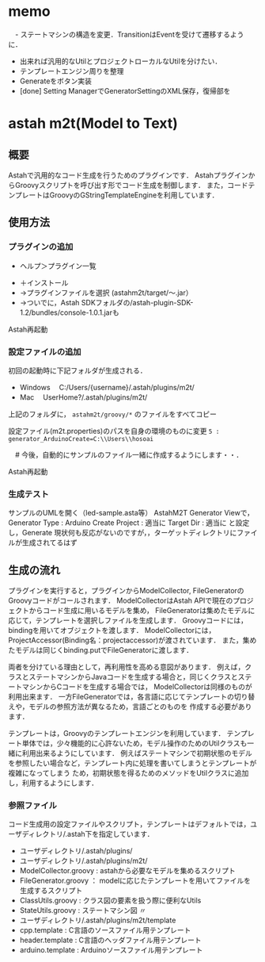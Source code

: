# memo
　- ステートマシンの構造を変更．TransitionはEventを受けて遷移するように．
 - 出来れば汎用的なUtilとプロジェクトローカルなUtilを分けたい．
 - テンプレートエンジン周りを整理
 - Generateをボタン実装
 - [done] Setting ManagerでGeneratorSettingのXML保存，復帰部を

# astah m2t(Model to Text)

## 概要
Astahで汎用的なコード生成を行うためのプラグインです．
AstahプラグインからGroovyスクリプトを呼び出す形でコード生成を制御します．
また，コードテンプレートはGroovyのGStringTemplateEngineを利用しています．

## 使用方法
### プラグインの追加
 - ヘルプ＞プラグイン一覧
  + ＋インストール
  + →プラグインファイルを選択 (astahm2t/target/～.jar）
  + →ついでに，Astah SDKフォルダの/astah-plugin-SDK-1.2/bundles/console-1.0.1.jarも

Astah再起動

### 設定ファイルの追加

初回の起動時に下記フォルダが生成される．

 - Windows
　C:/Users/{username}/.astah/plugins/m2t/
 - Mac
　UserHome?/.astah/plugins/m2t/

上記のフォルダに，
`astahm2t/groovy/*`
のファイルをすべてコピー

設定ファイル(m2t.properties)のパスを自身の環境のものに変更
`5 : generator_ArduinoCreate=C:\\Users\\hosoai`

　# 今後，自動的にサンプルのファイル一緒に作成するようにします・・．

Astah再起動

### 生成テスト
サンプルのUMLを開く（led-sample.asta等）
AstahM2T Generator Viewで，
Generator Type : Arduino Create
Project : 適当に
Target Dir : 適当に
と設定し，Generate
現状何も反応がないのですが，，ターゲットディレクトリにファイルが生成されてるはず



## 生成の流れ
プラグインを実行すると，プラグインからModelCollector, FileGeneratorのGroovyコードがコールされます．
ModelCollectorはAstah APIで現在のプロジェクトからコード生成に用いるモデルを集め，
FileGeneratorは集めたモデルに応じて，テンプレートを選択しファイルを生成します．
Groovyコードには，bindingを用いてオブジェクトを渡します．
ModelCollectorには，ProjectAccessor(Binding名：projectaccessor)が渡されています．
また，集めたモデルは同じくbinding.putでFileGeneratorに渡します．

両者を分けている理由として，再利用性を高める意図があります．
例えば，クラスとステートマシンからJavaコードを生成する場合と，同じくクラスとステートマシンからCコードを生成する場合では，
ModelCollectorは同様のものが利用出来ます．
一方FileGeneratorでは，各言語に応じてテンプレートの切り替えや，モデルの参照方法が異なるため，言語ごとのものを
作成する必要があります．

テンプレートは，Groovyのテンプレートエンジンを利用しています．
テンプレート単体では，少々機能的に心許ないため，モデル操作のためのUtilクラスも一緒に利用出来るようにしています．
例えばステートマシンで初期状態のモデルを参照したい場合など，テンプレート内に処理を書いてしまうとテンプレートが複雑になってしまう
ため，初期状態を得るためのメソッドをUtilクラスに追加し，利用するようにします．

### 参照ファイル
コード生成用の設定ファイルやスクリプト，テンプレートはデフォルトでは，ユーザディレクトリ/.astah下を指定しています．

- ユーザディレクトリ/.astah/plugins/
- ユーザディレクトリ/.astah/plugins/m2t/
 - ModelCollector.groovy : astahから必要なモデルを集めるスクリプト
 - FileGenerator.groovy ： modelに応じたテンプレートを用いてファイルを生成するスクリプト
 - ClassUtils.groovy : クラス図の要素を扱う際に便利なUtils
 - StateUtils.groovy : ステートマシン図 〃
- ユーザディレクトリ/.astah/plugins/m2t/template
 - cpp.template : C言語のソースファイル用テンプレート
 - header.template : C言語のヘッダファイル用テンプレート
 - arduino.template : Arduinoソースファイル用テンプレート
